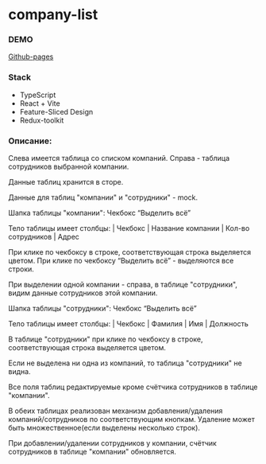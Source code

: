 # company-list


### DEMO
[Github-pages](https://chiga2030.github.io/company-list/)


### Stack
- TypeScript
- React + Vite
- Feature-Sliced Design
- Redux-toolkit


### Описание:
Слева имеется таблица со списком компаний.
Справа - таблица сотрудников выбранной компании.

Данные таблиц хранится в сторе.

Данные для таблиц "компании" и "сотрудники" - mock.


Шапка таблицы "компании": Чекбокс “Выделить всё”

Тело таблицы имеет столбцы: | Чекбокс | Название компании | Кол-во сотрудников | Адрес

При клике по чекбоксу в строке, соответствующая строка выделяется цветом.
При клике по чекбоксу “Выделить всё” - выделяются все строки.

При выделении одной компании - справа, в таблице "сотрудники", видим данные сотрудников этой компании.


Шапка таблицы "сотрудники": Чекбокс “Выделить всё”

Тело таблицы имеет столбцы: | Чекбокс | Фамилия | Имя | Должность

В таблице "сотрудники" при клике по чекбоксу в строке, соответствующая строка выделяется цветом.

Если не выделена ни одна из компаний, то таблица "сотрудники" не видна.

Все поля таблиц редактируемые кроме счётчика сотрудников в таблице "компании".

В обеих таблицах реализован механизм добавления/удаления компаний/сотрудников по соответствующим кнопкам.
Удаление может быть множественное(если выделены несколько строк).

При добавлении/удалении сотрудников у компании, счётчик сотрудников в таблице "компании" обновляется.
